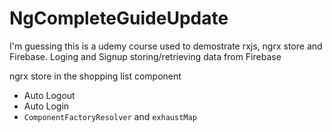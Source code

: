 # NgCompleteGuideUpdate

I'm guessing this is a udemy course used to demostrate rxjs, ngrx store and Firebase.
Loging and Signup storing/retrieving data from Firebase

ngrx store in the shopping list component

- Auto Logout
- Auto Login
- `ComponentFactoryResolver` and `exhaustMap`
